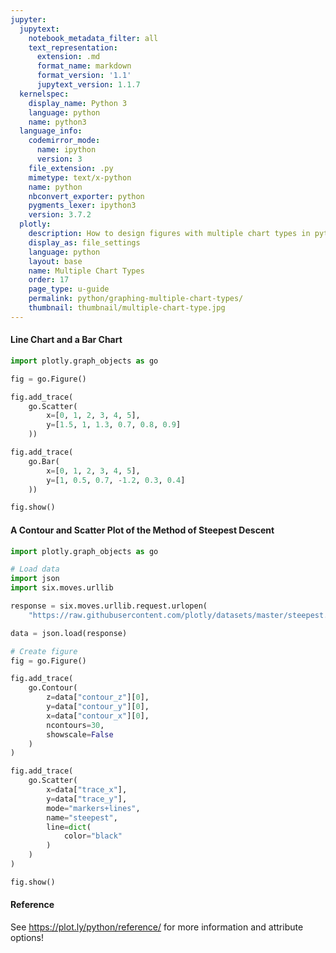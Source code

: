 ```yaml
---
jupyter:
  jupytext:
    notebook_metadata_filter: all
    text_representation:
      extension: .md
      format_name: markdown
      format_version: '1.1'
      jupytext_version: 1.1.7
  kernelspec:
    display_name: Python 3
    language: python
    name: python3
  language_info:
    codemirror_mode:
      name: ipython
      version: 3
    file_extension: .py
    mimetype: text/x-python
    name: python
    nbconvert_exporter: python
    pygments_lexer: ipython3
    version: 3.7.2
  plotly:
    description: How to design figures with multiple chart types in python.
    display_as: file_settings
    language: python
    layout: base
    name: Multiple Chart Types
    order: 17
    page_type: u-guide
    permalink: python/graphing-multiple-chart-types/
    thumbnail: thumbnail/multiple-chart-type.jpg
---
```


#### Line Chart and a Bar Chart

```python
import plotly.graph_objects as go

fig = go.Figure()

fig.add_trace(
    go.Scatter(
        x=[0, 1, 2, 3, 4, 5],
        y=[1.5, 1, 1.3, 0.7, 0.8, 0.9]
    ))

fig.add_trace(
    go.Bar(
        x=[0, 1, 2, 3, 4, 5],
        y=[1, 0.5, 0.7, -1.2, 0.3, 0.4]
    ))

fig.show()
```

#### A Contour and Scatter Plot of the Method of Steepest Descent

```python
import plotly.graph_objects as go

# Load data
import json
import six.moves.urllib

response = six.moves.urllib.request.urlopen(
    "https://raw.githubusercontent.com/plotly/datasets/master/steepest.json")

data = json.load(response)

# Create figure
fig = go.Figure()

fig.add_trace(
    go.Contour(
        z=data["contour_z"][0],
        y=data["contour_y"][0],
        x=data["contour_x"][0],
        ncontours=30,
        showscale=False
    )
)

fig.add_trace(
    go.Scatter(
        x=data["trace_x"],
        y=data["trace_y"],
        mode="markers+lines",
        name="steepest",
        line=dict(
            color="black"
        )
    )
)

fig.show()
```

#### Reference
See https://plot.ly/python/reference/ for more information and attribute options!
